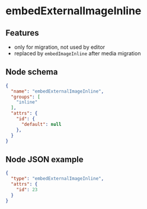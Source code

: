 # embedExternalImageInline

## Features
- only for migration, not used by editor
- replaced by `embedImageInline` after media migration

## Node schema

```json
{
  "name": "embedExternalImageInline",
  "groups": [
    "inline"
  ],
  "attrs": {
    "id": {
      "default": null
    },
  }
}
```

## Node JSON example

```json
{
  "type": "embedExternalImageInline",
  "attrs": {
    "id": 23
  }
}
```
